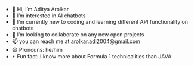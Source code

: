 - 👋 Hi, I’m Aditya Arolkar
- 👀 I’m interested in AI chatbots 
- 🌱 I’m currently new to coding and learning different API functionality on chatbots 
- 💞️ I’m looking to collaborate on any new open projects
- 📫 you can reach me at arolkar.adi2004@gmail.com
- 😄 Pronouns: he/him
- ⚡ Fun fact: I know more about Formula 1 technicalities than JAVA

<!---
AdiArolkar10/AdiArolkar10 is a ✨ special ✨ repository because its `README.md` (this file) appears on your GitHub profile.
You can click the Preview link to take a look at your changes.
--->
